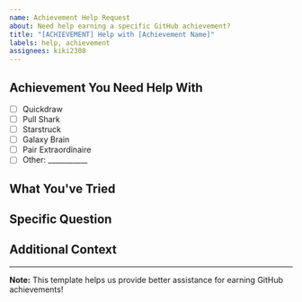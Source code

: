 ```yaml
---
name: Achievement Help Request
about: Need help earning a specific GitHub achievement?
title: "[ACHIEVEMENT] Help with [Achievement Name]"
labels: help, achievement
assignees: kiki2308
---
```


## Achievement You Need Help With
<!-- Which achievement are you trying to earn? -->
- [ ] Quickdraw
- [ ] Pull Shark
- [ ] Starstruck
- [ ] Galaxy Brain
- [ ] Pair Extraordinaire
- [ ] Other: ___________

## What You've Tried
<!-- Describe what you've already attempted -->

## Specific Question
<!-- What specific help do you need? -->

## Additional Context
<!-- Any other information that might be helpful -->

---

**Note:** This template helps us provide better assistance for earning GitHub achievements!